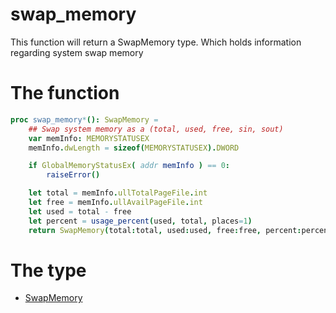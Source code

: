 # swap_memory

This function will return a SwapMemory type. Which holds information regarding system swap memory 

# The function

```nim
proc swap_memory*(): SwapMemory = 
    ## Swap system memory as a (total, used, free, sin, sout)
    var memInfo: MEMORYSTATUSEX
    memInfo.dwLength = sizeof(MEMORYSTATUSEX).DWORD

    if GlobalMemoryStatusEx( addr memInfo ) == 0:
        raiseError()

    let total = memInfo.ullTotalPageFile.int
    let free = memInfo.ullAvailPageFile.int
    let used = total - free
    let percent = usage_percent(used, total, places=1)
    return SwapMemory(total:total, used:used, free:free, percent:percent, sin:0, sout:0)
```

# The type

- [SwapMemory](../types/SwapMemory.md)